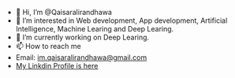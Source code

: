 - 👋 Hi, I’m @Qaisaralirandhawa
- 👀 I’m interested in Web development, App development, Artificial Intelligence, Machine Learing and Deep Learing.
- 🌱 I’m currently working on Deep Learing.
- 📫 How to reach me 
-   Email: im.qaisaralirandhawa@gmail.com
-   [My Linkdin Profile is here](https://linkedin.com/in/qaisar-ali-randhawa-0659a81a1)   

<!---
Qaisaralirandhawa/Qaisaralirandhawa is a ✨ special ✨ repository because its `README.md` (this file) appears on your GitHub profile.
You can click the Preview link to take a look at your changes.
--->
